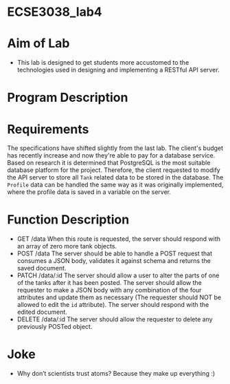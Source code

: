 # ECSE3038_lab4
# Aim of Lab
* This lab is designed to get students more accustomed to the technologies used in designing and implementing a RESTful API server.
# Program Description
# Requirements
The specifications have shifted slightly from the last lab. The client's budget has recently increase and now they're able to pay for a database service. Based on research it is determined that PostgreSQL is the most suitable database platform for the project. Therefore, the client requested to modify the API server to store all `Tank` related data to be stored in the database. The `Profile` data can be handled the same way as it was originally implemented, where the profile data is saved in a variable on the server.
# Function Description
* GET /data
When this route is requested, the server should respond with an array of zero more tank objects.
* POST /data
The server should be able to handle a POST request that consumes a JSON body, validates it against schema and returns the saved document.
* PATCH /data/:id
The server should allow a user to alter the parts of one of the tanks after it has been posted. The server should allow the requester to make a JSON body with any combination of the four attributes and update them as necessary (The requester should NOT be allowed to edit the `id` attribute). The server should respond with the edited document.
* DELETE /data/:id
The server should allow the requester to delete any previously POSTed object.
# Joke
* Why don’t scientists trust atoms? Because they make up everything :)
